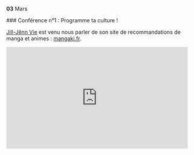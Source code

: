 <p class="date"><b>03</b> Mars</p>
### Conférence n°1 : Programme ta culture !

[Jill-Jênn Vie](http://jill-jenn.net/) est venu nous parler de son site de recommandations de manga et animes : [mangaki.fr](https://mangaki.fr/).
<iframe width="480" height="270" src="https://www.youtube.com/embed/rFZVTruB0pM" frameborder="0" allowfullscreen></iframe>
